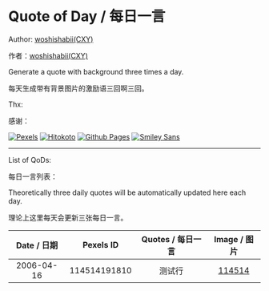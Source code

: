 # Quote of Day / 每日一言

Author: [woshishabii(CXY)](https://github.com/woshishabii)

作者：[woshishabii(CXY)](https://github.com/woshishabii)

Generate a quote with background three times a day.

每天生成带有背景图片的激励语三回啊三回。

Thx:

感谢：

[![Pexels](https://images.pexels.com/lib/api/pexels.png "Photos Provided by Pexels")](https://pexels.com)
[![Hitokoto](https://developer.hitokoto.cn/logo.png "Quote Provided by Hitokoto")](https://hitokoto.cn)
[![Github Pages](https://github.githubassets.com/images/mona-loading-dark.gif "Github")](https://github.com)
[![Smiley Sans](https://raw.githubusercontent.com/atelier-anchor/smiley-sans/main/docs/images/smiley-sans.light.svg "Smiley Sans")](https://github.com/atelier-anchor/smiley-sans)

---

List of QoDs:

每日一言列表：

Theoretically three daily quotes will be automatically updated here each day.

理论上这里每天会更新三张每日一言。

| Date / 日期 |Pexels ID|Quotes / 每日一言|Image / 图片|
|:-----------:|:-------:|:--------------:|:----------:|
|2006-04-16|114514191810|测试行|[114514](https://images.pexels.com/photos/15286/pexels-photo.jpg)|
